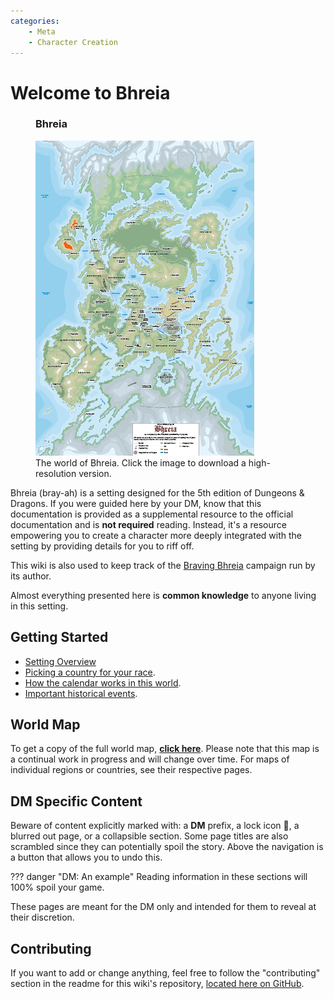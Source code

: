 ```yaml
---
categories:
    - Meta
    - Character Creation
---
```

# Welcome to Bhreia

<figure class="infobox right">
  <h3>Bhreia</h3>
  <a href="assets/images/world-map-full.png">
    <img src="assets/images/world-map-tiny.png" />
  </a>
  <figcaption>
    The world of Bhreia. Click the image to download a high-resolution version.
  </figcaption>
</figure>

Bhreia (bray-ah) is a setting designed for the 5th edition of Dungeons & Dragons. If you were guided here by your DM, know that this documentation is provided as a supplemental resource to the official documentation and is **not required** reading. Instead, it's a resource empowering you to create a character more deeply integrated with the setting by providing details for you to riff off.

This wiki is also used to keep track of the [Braving Bhreia](campaigns/braving-bhreia.md) campaign run by its author.

Almost everything presented here is **common knowledge** to anyone living in this setting.

## Getting Started

* [Setting Overview](setting-overview.md)
* [Picking a country for your race](character-creation/picking-a-country.md).
* [How the calendar works in this world](etcetera/calendar.md).
* [Important historical events](lore/timeline.md).

## World Map

To get a copy of the full world map, [**click here**](assets/images/world-map-full.png). Please note that this map is a continual work in progress and will change over time. For maps of individual regions or countries, see their respective pages.

## DM Specific Content

Beware of content explicitly marked with: a **DM** prefix, a lock icon 🔐, a blurred out page, or a collapsible section.
Some page titles are also scrambled since they can potentially spoil the story. Above the navigation is a button that allows you to undo this.

??? danger "DM: An example"
    Reading information in these sections will 100% spoil your game.

These pages are meant for the DM only and intended for them to reveal at their discretion.

## Contributing

If you want to add or change anything, feel free to follow the "contributing" section in the readme for this wiki's repository, [located here on GitHub](https://github.com/EddyLuten/bhreia.com/).
